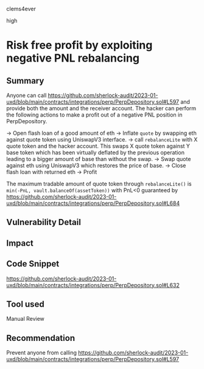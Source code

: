 clems4ever

high

# Risk free profit by exploiting negative PNL rebalancing

## Summary

Anyone can call https://github.com/sherlock-audit/2023-01-uxd/blob/main/contracts/integrations/perp/PerpDepository.sol#L597 and provide both the amount and the receiver account. The hacker can perform the following actions to make a profit out of a negative PNL position in PerpDepository.

-> Open flash loan of a good amount of eth
-> Inflate `quote` by swapping eth against quote token using UniswapV3 interface.
-> call `rebalanceLite` with X quote token and the hacker account. This swaps X quote token against Y base token which has been virtually deflated by the previous operation leading to a bigger amount of base than without the swap.
-> Swap quote against eth using UniswapV3 which restores the price of base.
-> Close flash loan with returned eth
-> Profit

The maximum tradable amount of quote token through `rebalanceLite()` is `min(-PnL, vault.balanceOf(assetToken))` with PnL<0 guaranteed by https://github.com/sherlock-audit/2023-01-uxd/blob/main/contracts/integrations/perp/PerpDepository.sol#L684

## Vulnerability Detail

## Impact

## Code Snippet

https://github.com/sherlock-audit/2023-01-uxd/blob/main/contracts/integrations/perp/PerpDepository.sol#L632

## Tool used

Manual Review

## Recommendation

Prevent anyone from calling https://github.com/sherlock-audit/2023-01-uxd/blob/main/contracts/integrations/perp/PerpDepository.sol#L597